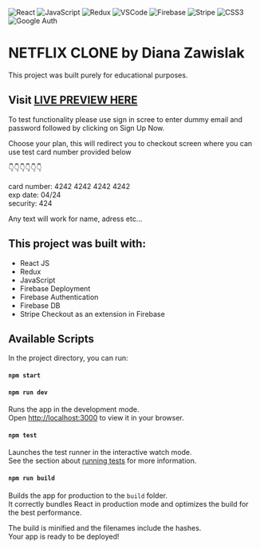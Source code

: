 ![React](https://img.shields.io/badge/React-%2320232a.svg?style=for-the-badge&logo=react&logoColor=%2361DAFB)
![JavaScript](https://img.shields.io/badge/JavaScript-%23323330.svg?style=for-the-badge&logo=javascript&logoColor=%23F7DF1E)
![Redux](https://img.shields.io/badge/redux-%23593d88.svg?style=for-the-badge&logo=redux&logoColor=white)
![VSCode](https://img.shields.io/badge/VSCode-007ACC?style=for-the-badge&logo=visual-studio-code&logoColor=white)
![Firebase](https://img.shields.io/badge/Firebase-FFCA28?style=for-the-badge&logo=firebase&logoColor=black)
![Stripe](https://img.shields.io/badge/Stripe-008CDD?style=for-the-badge&logo=stripe&logoColor=white)
![CSS3](https://img.shields.io/badge/CSS-1572B6?style=for-the-badge&logo=css3&logoColor=white)
![Google Auth](https://img.shields.io/badge/Google%20Auth-4285F4?style=for-the-badge&logo=google&logoColor=white)






# NETFLIX CLONE by Diana Zawislak

This project was built purely for educational purposes.

## Visit [LIVE PREVIEW HERE](https://netflix-clone-by-diana.firebaseapp.com/)
To test functionality please use sign in scree to enter dummy email and password followed by clicking on Sign Up Now.

Choose your plan, this will redirect you to checkout screen where you can use test card number provided below

&#x1F447;&#x1F447;&#x1F447;&#x1F447;&#x1F447;&#x1F447;

card number: 4242 4242 4242 4242 <br>
exp date: 04/24<br>
security: 424

Any text will work for name, adress etc...





## This project was built with:

- React JS
- Redux
- JavaScript
- Firebase Deployment
- Firebase Authentication
- Firebase DB
- Stripe Checkout as an extension in Firebase



## Available Scripts

In the project directory, you can run:

#### `npm start`
#### `npm run dev`

Runs the app in the development mode.\
Open [http://localhost:3000](http://localhost:3000) to view it in your browser.



#### `npm test`

Launches the test runner in the interactive watch mode.\
See the section about [running tests](https://facebook.github.io/create-react-app/docs/running-tests) for more information.

#### `npm run build`

Builds the app for production to the `build` folder.\
It correctly bundles React in production mode and optimizes the build for the best performance.

The build is minified and the filenames include the hashes.\
Your app is ready to be deployed!

